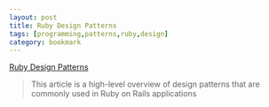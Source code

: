```yaml
---
layout: post
title: Ruby Design Patterns
tags: [programming,patterns,ruby,design]
category: bookmark
---
```


[Ruby Design Patterns](https://rubyhero.dev/rails-design-patterns-the-big-picture)

> This article is a high-level overview of design patterns that are commonly used in Ruby on Rails applications
